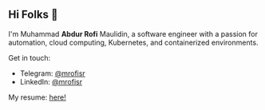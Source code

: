## Hi Folks 👋

I'm Muhammad **Abdur Rofi** Maulidin, a software engineer with a passion for automation, cloud computing, Kubernetes, and containerized environments.

Get in touch:
* Telegram: [@mrofisr](https://t.me/@mrofisr)
* LinkedIn: [@mrofisr](https://linkedin.com/in/mrofisr)

My resume: [here!](https://docs.google.com/document/d/1MrNN7FVdeBrYz6cAPbFuX-bQrKRJcmVU/edit?usp=sharing&ouid=115101997489316475264&rtpof=true&sd=true)